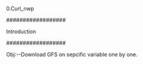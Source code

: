0.Curl_nwp

##################

Introduction

##################

Obj:--Download GFS on sepcific variable one by one.
